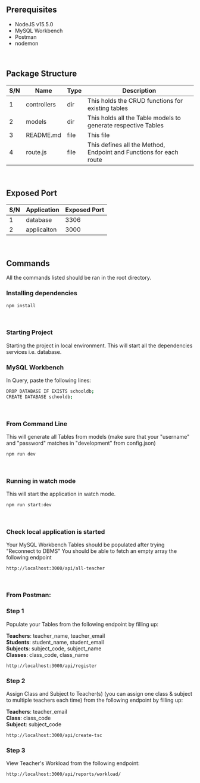 ## Prerequisites
- NodeJS v15.5.0
- MySQL Workbench
- Postman
- nodemon

<br>

## Package Structure
| S/N | Name | Type | Description |
|-----|------|------|-------------|
| 1 | controllers | dir | This holds the CRUD functions for existing tables |
| 2 | models | dir | This holds all the Table models to generate respective Tables  |
| 3 | README.md | file | This file |
| 4 | route.js | file | This defines all the Method, Endpoint and Functions for each route |

<br>

## Exposed Port
| S/N | Application | Exposed Port |
|-----|-------------|--------------|
| 1 | database | 3306 |
| 2 | applicaiton | 3000 |

<br>

## Commands
All the commands listed should be ran in the root directory.

### Installing dependencies
```bash
npm install
```

<br>

### Starting Project
Starting the project in local environment.
This will start all the dependencies services i.e. database.

### MySQL Workbench
In Query, paste the following lines:
```bash
DROP DATABASE IF EXISTS schooldb;
CREATE DATABASE schooldb;
```

<br>

### From Command Line
This will generate all Tables from models (make sure that your "username" and "password" matches in "development" from config.json)
```bash
npm run dev
```

<br>

### Running in watch mode
This will start the application in watch mode.
```bash
npm run start:dev
```

<br>

### Check local application is started
Your MySQL Workbench Tables should be populated after trying "Reconnect to DBMS"
You should be able to fetch an empty array the following endpoint

```
http://localhost:3000/api/all-teacher
```

<br>

### From Postman:
### Step 1
Populate your Tables from the following endpoint by filling up:

<b>Teachers</b>:
teacher_name,
teacher_email
<br>
<b>Students</b>:
student_name,
student_email
<br>
<b>Subjects</b>:
subject_code,
subject_name
<br>
<b>Classes</b>:
class_code,
class_name

```
http://localhost:3000/api/register
```
### Step 2
Assign Class and Subject to Teacher(s) (you can assign one class & subject to multiple teachers each time) from the following endpoint by filling up:

<b>Teachers</b>:
teacher_email
<br>
<b>Class</b>:
class_code
<br>
<b>Subject</b>:
subject_code

```
http://localhost:3000/api/create-tsc
```

### Step 3
View Teacher's Workload from the following endpoint:

```
http://localhost:3000/api/reports/workload/
```
